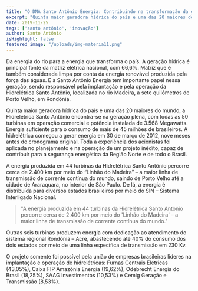 ```yaml
---
title: "O DNA Santo Antônio Energia: Contribuindo na transformação da geração hídrica do brasil"
excerpt: "Quinta maior geradora hídrica do país e uma das 20 maiores do mundo, a Hidrelétrica Santo Antônio colabora no desenvolvimento da energia elétrica nacional."
date: 2019-11-25
tags: ['santo antônio', 'inovação']
author: Santo Antônio
isHighlight: false
featured_image: "/uploads/img-materia11.png"
---
```


Da energia do rio para a energia que transforma o país. A geração hídrica é principal fonte da matriz elétrica nacional, com 66,6%. Matriz que é também considerada limpa por conta da energia renovável produzida pela força das águas. E a Santo Antônio Energia tem importante papel nessa geração, sendo responsável pela implantação e pela operação da Hidrelétrica Santo Antônio, localizada no rio Madeira, a sete quilômetros de Porto Velho, em Rondônia.

Quinta maior geradora hídrica do país e uma das 20 maiores do mundo, a Hidrelétrica Santo Antônio encontra-se na geração plena, com todas as 50 turbinas em operação comercial e potência instalada de 3.568 Megawatts. Energia suficiente para o consumo de mais de 45 milhões de brasileiros. A hidrelétrica começou a gerar energia em 30 de março de 2012, nove meses antes do cronograma original. Toda a experiência dos acionistas foi aplicada no planejamento e na operação de um projeto inédito, capaz de contribuir para a segurança energética da Região Norte e de todo o Brasil.

A energia produzida em 44 turbinas da Hidrelétrica Santo Antônio percorre cerca de 2.400 km por meio do “Linhão do Madeira” – a maior linha de transmissão de corrente contínua do mundo, saindo de Porto Velho até a cidade de Araraquara, no interior de São Paulo. De lá, a energia é distribuída para diversos estados brasileiros por meio do SIN – Sistema Interligado Nacional.

> "A energia produzida em 44 turbinas da Hidrelétrica Santo Antônio percorre cerca de 2.400 km por meio do 'Linhão do Madeira' – a maior linha de transmissão de corrente contínua do mundo."

Outras seis turbinas produzem energia com dedicação ao atendimento do sistema regional Rondônia – Acre, abastecendo até 40% do consumo dos dois estados por meio de uma linha específica de transmissão em 230 Kv.

O projeto somente foi possível pela união de empresas brasileiras líderes na implantação e operação de hidrelétricas: Furnas Centrais Elétricas (43,05%), Caixa FIP Amazônia Energia (19,62%), Odebrecht Energia do Brasil (18,25%), SAAG Investimentos (10,53%) e Cemig Geração e Transmissão (8,53%).